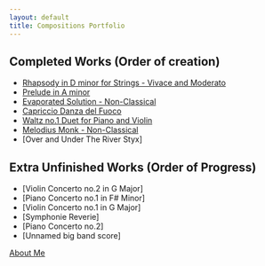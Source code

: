```yaml
---
layout: default
title: Compositions Portfolio
---
```



## Completed Works (Order of creation)
- [Rhapsody in D minor for Strings - Vivace and Moderato](StringsRhapsodyDminor.md)
- [Prelude in A minor](PreludeAminor.md)
- [Evaporated Solution - Non-Classical](EvaporatedSolution.md)
- [Capriccio Danza del Fuoco](Cappricio.md)
- [Waltz no.1 Duet for Piano and Violin](Waltzno1duet.md)
- [Melodius Monk - Non-Classical](Melodius.md)
- [Over and Under The River Styx]
## Extra Unfinished Works (Order of Progress)
- [Violin Concerto no.2 in G Major]
- [Piano Concerto no.1 in F# Minor]
- [Violin Concerto no.1 in G Major]
- [Symphonie Reverie]
- [Piano Concerto no.2]
- [Unnamed big band score]



[About Me](/Compositions/about/)


<!-- <small> <b>About: </b> This is a Jekyll site using the Cayman theme. </small>  -->
